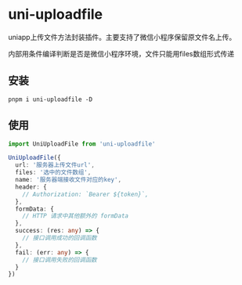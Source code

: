 # uni-uploadfile

uniapp上传文件方法封装插件。主要支持了微信小程序保留原文件名上传。

内部用条件编译判断是否是微信小程序环境，文件只能用files数组形式传递

## 安装

`pnpm i uni-uploadfile -D`

## 使用

```ts
import UniUploadFile from 'uni-uploadfile'

UniUploadFile({
  url: '服务器上传文件url',
  files: '选中的文件数组',
  name: '服务器端接收文件对应的key',
  header: {
    // Authorization: `Bearer ${token}`,
  },
  formData: {
    // HTTP 请求中其他额外的 formData
  },
  success: (res: any) => {
    // 接口调用成功的回调函数	
  },
  fail: (err: any) => {
    // 接口调用失败的回调函数	
  }
})
```
